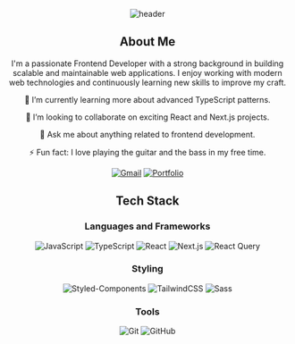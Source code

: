
<div align='center'>

![header](https://capsule-render.vercel.app/api?text=Welcome%20to%20승주's%20github!&type=waving&color=B3E0FF&height=300&fontSize=50)



## About Me
I'm a passionate Frontend Developer with a strong background in building scalable and maintainable web applications. I enjoy working with modern web technologies and continuously learning new skills to improve my craft.

🌱 I’m currently learning more about advanced TypeScript patterns.


👯 I’m looking to collaborate on exciting React and Next.js projects.


💬 Ask me about anything related to frontend development.


⚡ Fun fact: I love playing the guitar and the bass in my free time.


[![Gmail](https://img.shields.io/badge/Gmail-D14836?style=for-the-badge&logo=gmail&logoColor=white)](mailto:sj10230506@gmail.com)
[![Portfolio](https://img.shields.io/badge/Portfolio-000000?style=for-the-badge&logo=notion&logoColor=white)](https://pebble-mum-595.notion.site/e447f2be5acb4978aebbdbc60d01358a)


  
## Tech Stack

### Languages and Frameworks
![JavaScript](https://img.shields.io/badge/JavaScript-ES6+-F7DF1E?style=for-the-badge&logo=javascript&logoColor=black)
![TypeScript](https://img.shields.io/badge/TypeScript-007ACC?style=for-the-badge&logo=typescript&logoColor=white)
![React](https://img.shields.io/badge/React-61DAFB?style=for-the-badge&logo=react&logoColor=black)
![Next.js](https://img.shields.io/badge/Next.js-000000?style=for-the-badge&logo=next.js&logoColor=white)
![React Query](https://img.shields.io/badge/React_Query-FF4154?style=for-the-badge&logo=react-query&logoColor=white)

### Styling
![Styled-Components](https://img.shields.io/badge/Styled--Components-DB7093?style=for-the-badge&logo=styled-components&logoColor=white)
![TailwindCSS](https://img.shields.io/badge/TailwindCSS-38B2AC?style=for-the-badge&logo=tailwind-css&logoColor=white)
![Sass](https://img.shields.io/badge/Sass-CC6699?style=for-the-badge&logo=sass&logoColor=white)

### Tools
![Git](https://img.shields.io/badge/Git-F05032?style=for-the-badge&logo=git&logoColor=white)
![GitHub](https://img.shields.io/badge/GitHub-181717?style=for-the-badge&logo=github&logoColor=white)

</div>
